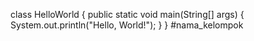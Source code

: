 class HelloWorld {
    public static void main(String[] args) {
        System.out.println("Hello, World!"); 
    }
}
#nama_kelompok
